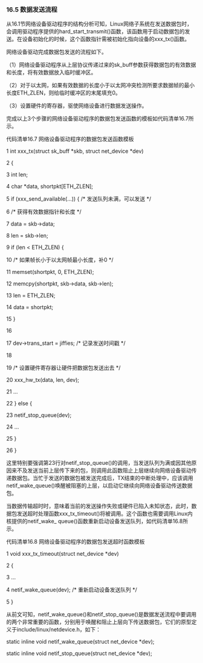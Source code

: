 ### 16.5 数据发送流程

从16.1节网络设备驱动程序的结构分析可知，Linux网络子系统在发送数据包时，会调用驱动程序提供的hard_start_transmit()函数，该函数用于启动数据包的发送。在设备初始化的时候，这个函数指针需被初始化指向设备的xxx_tx()函数。

网络设备驱动完成数据包发送的流程如下。

（1）网络设备驱动程序从上层协议传递过来的sk_buff参数获得数据包的有效数据和长度，将有效数据放入临时缓冲区。

（2）对于以太网，如果有效数据的长度小于以太网冲突检测所要求数据帧的最小长度ETH_ZLEN，则给临时缓冲区的末尾填充0。

（3）设置硬件的寄存器，驱使网络设备进行数据发送操作。

完成以上3个步骤的网络设备驱动程序的数据包发送函数的模板如代码清单16.7所示。

代码清单16.7 网络设备驱动程序的数据包发送函数模板

1 int xxx_tx(struct sk_buff *skb, struct net_device *dev) 
 
 2 { 
 
 3 int len; 
 
 4 char *data, shortpkt[ETH_ZLEN]; 
 
 5 if (xxx_send_available(...)) { /* 发送队列未满，可以发送 */ 
 
 6 /* 获得有效数据指针和长度 */ 
 
 7 data = skb->data; 
 
 8 len = skb->len; 
 
 9 if (len < ETH_ZLEN) { 
 
 10 /* 如果帧长小于以太网帧最小长度，补0 */ 
 
 11 memset(shortpkt, 0, ETH_ZLEN); 
 
 12 memcpy(shortpkt, skb->data, skb->len); 
 
 13 len = ETH_ZLEN; 
 
 14 data = shortpkt; 
 
 15 } 
 
 16 
 
 17 dev->trans_start = jiffies; /* 记录发送时间戳 */ 
 
 18 
 
 19 /* 设置硬件寄存器让硬件把数据包发送出去 */ 
 
 20 xxx_hw_tx(data, len, dev); 
 
 21 ... 
 
 22 } else { 
 
 23 netif_stop_queue(dev); 
 
 24 ... 
 
 25 } 
 
 26 }

这里特别要强调第23行对netif_stop_queue()的调用，当发送队列为满或因其他原因来不及发送当前上层传下来的包，则调用此函数阻止上层继续向网络设备驱动传递数据包。当忙于发送的数据包被发送完成后，TX结束的中断处理中，应该调用netif_wake_queue()唤醒被阻塞的上层，以启动它继续向网络设备驱动传送数据包。

当数据传输超时时，意味着当前的发送操作失败或硬件已陷入未知状态，此时，数据包发送超时处理函数xxx_tx_timeout()将被调用。这个函数也需要调用Linux内核提供的netif_wake_ queue()函数重新启动设备发送队列，如代码清单16.8所示。

代码清单16.8 网络设备驱动程序的数据包发送超时函数模板

1 void xxx_tx_timeout(struct net_device *dev) 
 
 2 { 
 
 3 ... 
 
 4 netif_wake_queue(dev); /* 重新启动设备发送队列 */ 
 
 5 }

从前文可知，netif_wake_queue()和netif_stop_queue()是数据发送流程中要调用的两个非常重要的函数，分别用于唤醒和阻止上层向下传送数据包，它们的原型定义于include/linux/netdevice.h，如下：

static inline void netif_wake_queue(struct net_device *dev); 
 
 static inline void netif_stop_queue(struct net_device *dev);

